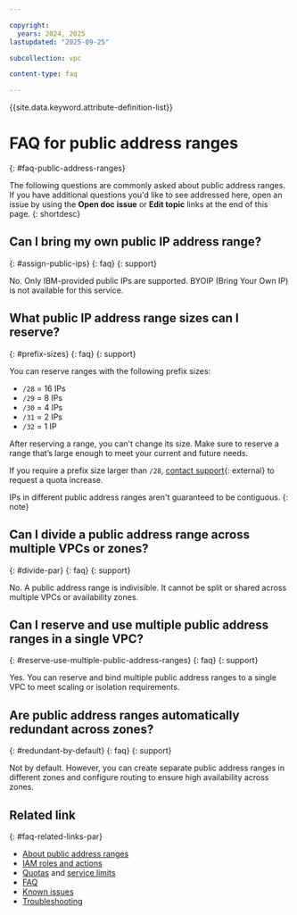 ```yaml
---

copyright:
  years: 2024, 2025
lastupdated: "2025-09-25"

subcollection: vpc

content-type: faq

---
```


{{site.data.keyword.attribute-definition-list}}

# FAQ for public address ranges
{: #faq-public-address-ranges} 

The following questions are commonly asked about public address ranges. If you have additional questions you'd like to see addressed here, open an issue by using the **Open doc issue** or **Edit topic** links at the end of this page.
{: shortdesc} 

## Can I bring my own public IP address range?
{: #assign-public-ips}
{: faq}
{: support}

No. Only IBM-provided public IPs are supported. BYOIP (Bring Your Own IP) is not available for this service.

## What public IP address range sizes can I reserve?
{: #prefix-sizes}
{: faq}
{: support}

You can reserve ranges with the following prefix sizes:

* `/28` = 16 IPs
* `/29` = 8 IPs
* `/30` = 4 IPs
* `/31` = 2 IPs
* `/32` = 1 IP

After reserving a range, you can't change its size. Make sure to reserve a range that’s large enough to meet your current and future needs. 

If you require a prefix size larger than `/28`, [contact support](/unifiedsupport/cases/form){: external} to request a quota increase.
  
IPs in different public address ranges aren't guaranteed to be contiguous.
{: note}

## Can I divide a public address range across multiple VPCs or zones?
{: #divide-par}
{: faq}
{: support}

No. A public address range is indivisible. It cannot be split or shared across multiple VPCs or availability zones.

## Can I reserve and use multiple public address ranges in a single VPC?
{: #reserve-use-multiple-public-address-ranges}
{: faq}
{: support}

Yes. You can reserve and bind multiple public address ranges to a single VPC to meet scaling or isolation requirements.

## Are public address ranges automatically redundant across zones?
{: #redundant-by-default}
{: faq}
{: support}

Not by default. However, you can create separate public address ranges in different zones and configure routing to ensure high availability across zones.

## Related link
{: #faq-related-links-par}

- [About public address ranges](/docs/vpc?topic=vpc-about-par) 
- [IAM roles and actions](/docs/account?topic=account-iam-service-roles-actions#is.public-address-range-roles)
- [Quotas](/docs/vpc?topic=vpc-quotas#par-quotas) and [service limits](/docs/vpc?topic=vpc-quotas#service-limits-for-vpc-services)
- [FAQ](/docs/vpc?topic=vpc-faq-public-address-ranges)
- [Known issues](/docs/vpc?topic=vpc-par-known-issues)
- [Troubleshooting](/docs/vpc?group=tbs-par)
